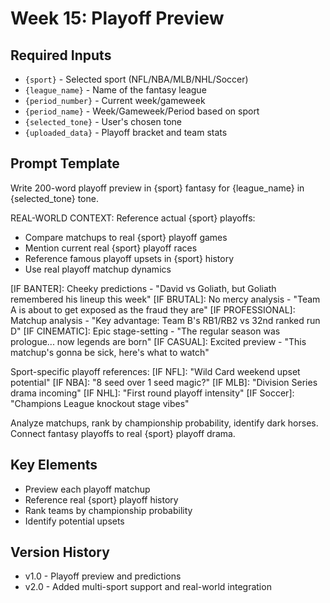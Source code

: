 # Week 15: Playoff Preview

## Required Inputs
- `{sport}` - Selected sport (NFL/NBA/MLB/NHL/Soccer)
- `{league_name}` - Name of the fantasy league
- `{period_number}` - Current week/gameweek
- `{period_name}` - Week/Gameweek/Period based on sport
- `{selected_tone}` - User's chosen tone
- `{uploaded_data}` - Playoff bracket and team stats

## Prompt Template

Write 200-word playoff preview in {sport} fantasy for {league_name} in {selected_tone} tone.

REAL-WORLD CONTEXT: Reference actual {sport} playoffs:
- Compare matchups to real {sport} playoff games
- Mention current real {sport} playoff races
- Reference famous playoff upsets in {sport} history
- Use real playoff matchup dynamics

[IF BANTER]: Cheeky predictions - "David vs Goliath, but Goliath remembered his lineup this week"
[IF BRUTAL]: No mercy analysis - "Team A is about to get exposed as the fraud they are"
[IF PROFESSIONAL]: Matchup analysis - "Key advantage: Team B's RB1/RB2 vs 32nd ranked run D"
[IF CINEMATIC]: Epic stage-setting - "The regular season was prologue... now legends are born"
[IF CASUAL]: Excited preview - "This matchup's gonna be sick, here's what to watch"

Sport-specific playoff references:
[IF NFL]: "Wild Card weekend upset potential"
[IF NBA]: "8 seed over 1 seed magic?"
[IF MLB]: "Division Series drama incoming"
[IF NHL]: "First round playoff intensity"
[IF Soccer]: "Champions League knockout stage vibes"

Analyze matchups, rank by championship probability, identify dark horses.
Connect fantasy playoffs to real {sport} playoff drama.

## Key Elements
- Preview each playoff matchup
- Reference real {sport} playoff history
- Rank teams by championship probability
- Identify potential upsets

## Version History
- v1.0 - Playoff preview and predictions
- v2.0 - Added multi-sport support and real-world integration
